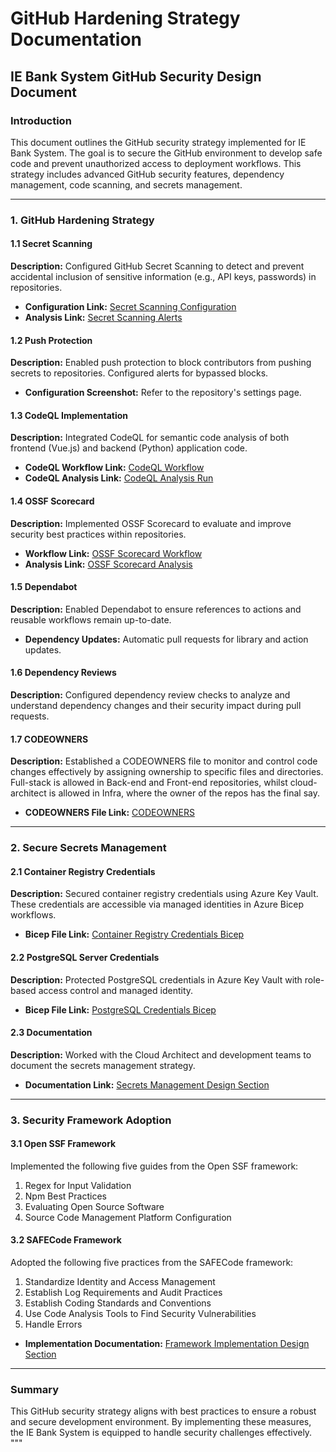 # GitHub Hardening Strategy Documentation
## IE Bank System GitHub Security Design Document

### Introduction
This document outlines the GitHub security strategy implemented for IE Bank System. The goal is to secure the GitHub environment to develop safe code and prevent unauthorized access to deployment workflows. This strategy includes advanced GitHub security features, dependency management, code scanning, and secrets management.

---

### 1. GitHub Hardening Strategy

#### 1.1 Secret Scanning
**Description:** Configured GitHub Secret Scanning to detect and prevent accidental inclusion of sensitive information (e.g., API keys, passwords) in repositories.
- **Configuration Link:** [Secret Scanning Configuration](#)
- **Analysis Link:** [Secret Scanning Alerts](#)

#### 1.2 Push Protection
**Description:** Enabled push protection to block contributors from pushing secrets to repositories. Configured alerts for bypassed blocks.
- **Configuration Screenshot:** Refer to the repository's settings page.

#### 1.3 CodeQL Implementation
**Description:** Integrated CodeQL for semantic code analysis of both frontend (Vue.js) and backend (Python) application code.
- **CodeQL Workflow Link:** [CodeQL Workflow](#)
- **CodeQL Analysis Link:** [CodeQL Analysis Run](#)

#### 1.4 OSSF Scorecard
**Description:** Implemented OSSF Scorecard to evaluate and improve security best practices within repositories.
- **Workflow Link:** [OSSF Scorecard Workflow](#)
- **Analysis Link:** [OSSF Scorecard Analysis](#)

#### 1.5 Dependabot
**Description:** Enabled Dependabot to ensure references to actions and reusable workflows remain up-to-date.
- **Dependency Updates:** Automatic pull requests for library and action updates.

#### 1.6 Dependency Reviews
**Description:** Configured dependency review checks to analyze and understand dependency changes and their security impact during pull requests.

#### 1.7 CODEOWNERS
**Description:** Established a CODEOWNERS file to monitor and control code changes effectively by assigning ownership to specific files and directories. Full-stack is allowed in Back-end and Front-end repositories, whilst cloud-architect is allowed in Infra, where the owner of the repos has the final say.
- **CODEOWNERS File Link:** [CODEOWNERS](#)

---

### 2. Secure Secrets Management

#### 2.1 Container Registry Credentials
**Description:** Secured container registry credentials using Azure Key Vault. These credentials are accessible via managed identities in Azure Bicep workflows.
- **Bicep File Link:** [Container Registry Credentials Bicep](#)

#### 2.2 PostgreSQL Server Credentials
**Description:** Protected PostgreSQL credentials in Azure Key Vault with role-based access control and managed identity.
- **Bicep File Link:** [PostgreSQL Credentials Bicep](#)

#### 2.3 Documentation
**Description:** Worked with the Cloud Architect and development teams to document the secrets management strategy.
- **Documentation Link:** [Secrets Management Design Section](#)

---

### 3. Security Framework Adoption

#### 3.1 Open SSF Framework
Implemented the following five guides from the Open SSF framework:
1. Regex for Input Validation
2. Npm Best Practices
5. Evaluating Open Source Software
6. Source Code Management Platform Configuration

#### 3.2 SAFECode Framework
Adopted the following five practices from the SAFECode framework:
1. Standardize Identity and Access Management
2. Establish Log Requirements and Audit Practices
3. Establish Coding Standards and Conventions
4. Use Code Analysis Tools to Find Security Vulnerabilities
5. Handle Errors

- **Implementation Documentation:** [Framework Implementation Design Section](#)

---

### Summary
This GitHub security strategy aligns with best practices to ensure a robust and secure development environment. By implementing these measures, the IE Bank System is equipped to handle security challenges effectively.
"""
